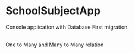 # SchoolSubjectApp

Console application with Database First migration. 

<br />
One to Many and Many to Many relation

